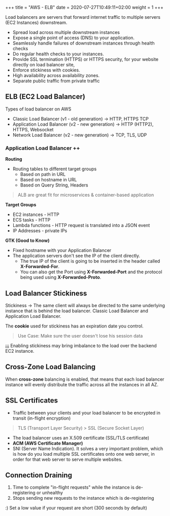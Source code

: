 +++
title = "AWS - ELB"
date = 2020-07-27T10:49:11+02:00
weight = 1
+++

Load balancers are servers that forward internet traffic to multiple servers (EC2 Instances) downstream.

* Spread load across multiple downstream instances
* Expose a single point of access (DNS) to your application.
* Seamlessly handle failures of downstream instances through health checks
* Do regular health checks to your instances.
* Provide SSL termination (HTTPS) or HTTPS security, for your website directly on load balancer site,
* Enforce stickiness with cookies.
* High availability across availability zones.
* Separate public traffic from private traffic
 

## ELB (EC2 Load Balancer)

Types of load balancer on AWS

* Classic Load Balancer (v1 - old generation) -> HTTP, HTTPS TCP
* Application Load Balancer (v2 - new generation) -> HTTP (HTTP2), HTTPS, Websocket
* Network Load Balancer (v2 - new generation) -> TCP, TLS, UDP

### Application Load Balancer ++

**Routing**

* Routing tables to different target groups
  * Based on path in URL
  * Based on hostname in URL
  * Based on Query String, Headers 

> ALB are great fit for microservices & container-based application

**Target Groups**

* EC2 instances - HTTP
* ECS tasks - HTTP
* Lambda functions - HTTP request is translated into a JSON event
* IP Addresses - private IPs

**GTK (Good to Know)**

* Fixed hostname with your Application Balancer
* The application servers don't see the IP of the client directly.
  * The true IP of the client is going to be inserted in the header called **X-Forwarded-For**.
  * You can also get the Port using **X-Forwarded-Port** and the protocol being used using **X-Forwarded-Proto**.


## Load Balancer Stickiness

Stickiness -> The same client will always be directed to the same underlying instance that is behind the load balancer. Classic Load Balancer and Application Load Balancer.

The **cookie** used for stickiness has an expiration date you control.

> Use Case: Make sure the user doesn't lose his session data

¡¡¡ Enabling stickiness may bring imbalance to the load over the backend EC2 instance.

## Cross-Zone Load Balancing

When **cross-zone** balancing is enabled, that means that each load balancer instance will evenly distribute the traffic across all the instances in all AZ.

## SSL Certificates

* Traffic between your clients and your load balancer to be encrypted in transit (in-flight encryption)

> TLS (Transport Layer Security) > SSL (Secure Socket Layer)

* The load balancer uses an X.509 certificate (SSL/TLS certificate)
* **ACM (AWS Certificate Manager)**
* SNI (Server Name Indication). It solves a very important problem, which is how do you load multiple SSL certificates onto one web server, in order for that web server to serve multiple websites.

## Connection Draining

1. Time to complete "in-flight requests" while the instance is de-registering or unhealthy
2. Stops sending new requests to the instance which is de-registering

:) Set a low value if your request are short (300 seconds by default)